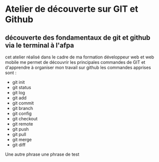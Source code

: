 # Atelier de découverte sur GIT et Github

## découverte des fondamentaux de git et github via le terminal à l'afpa

cet atelier réalisé dans le cadre de ma formation développeur web et web mobile me permet de découvrir les principales commandes de GIT et d'apprendre à organiser mon travail sur github
les commandes apprises sont :
- git init
- git status
- git log
- git add
- git commit
- git branch
- git config
- git checkout
- git remote
- git push
- git pull
- git merge
- git diff


Une autre phrase
une phrase de test
